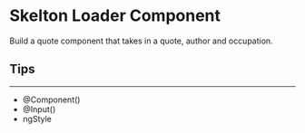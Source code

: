 # Skelton Loader Component

Build a quote component that takes in a quote, author and occupation.

## Tips
---
- @Component()
- @Input()
- ngStyle

